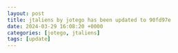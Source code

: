 ```yaml
---
layout: post
title: jtaliens by jotego has been updated to 90fd97e
date: 2024-03-29 16:08:20 +0000
categories: [jotego, jtaliens]
tags: [update]
---
```


